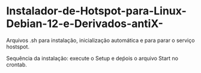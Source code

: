 # Instalador-de-Hotspot-para-Linux-Debian-12-e-Derivados-antiX-
Arquivos .sh para instalação, inicialização automática e para parar o serviço hostspot.

Sequência da instalação: execute o Setup e deṕois o arquivo Start no crontab.
